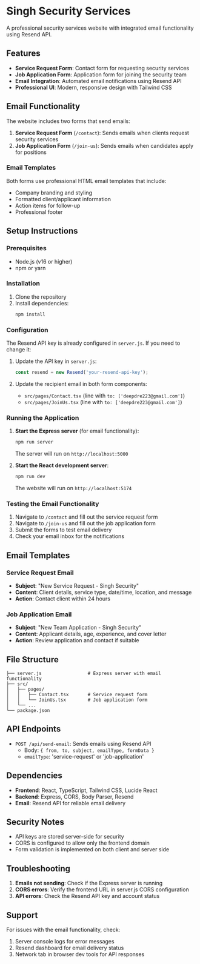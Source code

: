 # Singh Security Services

A professional security services website with integrated email functionality using Resend API.

## Features

- **Service Request Form**: Contact form for requesting security services
- **Job Application Form**: Application form for joining the security team
- **Email Integration**: Automated email notifications using Resend API
- **Professional UI**: Modern, responsive design with Tailwind CSS

## Email Functionality

The website includes two forms that send emails:

1. **Service Request Form** (`/contact`): Sends emails when clients request security services
2. **Job Application Form** (`/join-us`): Sends emails when candidates apply for positions

### Email Templates

Both forms use professional HTML email templates that include:
- Company branding and styling
- Formatted client/applicant information
- Action items for follow-up
- Professional footer

## Setup Instructions

### Prerequisites

- Node.js (v16 or higher)
- npm or yarn

### Installation

1. Clone the repository
2. Install dependencies:
   ```bash
   npm install
   ```

### Configuration

The Resend API key is already configured in `server.js`. If you need to change it:

1. Update the API key in `server.js`:
   ```javascript
   const resend = new Resend('your-resend-api-key');
   ```

2. Update the recipient email in both form components:
   - `src/pages/Contact.tsx` (line with `to: ['deepdre223@gmail.com']`)
   - `src/pages/JoinUs.tsx` (line with `to: ['deepdre223@gmail.com']`)

### Running the Application

1. **Start the Express server** (for email functionality):
   ```bash
   npm run server
   ```
   The server will run on `http://localhost:5000`

2. **Start the React development server**:
   ```bash
   npm run dev
   ```
   The website will run on `http://localhost:5174`

### Testing the Email Functionality

1. Navigate to `/contact` and fill out the service request form
2. Navigate to `/join-us` and fill out the job application form
3. Submit the forms to test email delivery
4. Check your email inbox for the notifications

## Email Templates

### Service Request Email
- **Subject**: "New Service Request - Singh Security"
- **Content**: Client details, service type, date/time, location, and message
- **Action**: Contact client within 24 hours

### Job Application Email
- **Subject**: "New Team Application - Singh Security"
- **Content**: Applicant details, age, experience, and cover letter
- **Action**: Review application and contact if suitable

## File Structure

```
├── server.js                 # Express server with email functionality
├── src/
│   ├── pages/
│   │   ├── Contact.tsx       # Service request form
│   │   └── JoinUs.tsx        # Job application form
│   └── ...
└── package.json
```

## API Endpoints

- `POST /api/send-email`: Sends emails using Resend API
  - Body: `{ from, to, subject, emailType, formData }`
  - `emailType`: 'service-request' or 'job-application'

## Dependencies

- **Frontend**: React, TypeScript, Tailwind CSS, Lucide React
- **Backend**: Express, CORS, Body Parser, Resend
- **Email**: Resend API for reliable email delivery

## Security Notes

- API keys are stored server-side for security
- CORS is configured to allow only the frontend domain
- Form validation is implemented on both client and server side

## Troubleshooting

1. **Emails not sending**: Check if the Express server is running
2. **CORS errors**: Verify the frontend URL in server.js CORS configuration
3. **API errors**: Check the Resend API key and account status

## Support

For issues with the email functionality, check:
1. Server console logs for error messages
2. Resend dashboard for email delivery status
3. Network tab in browser dev tools for API responses 